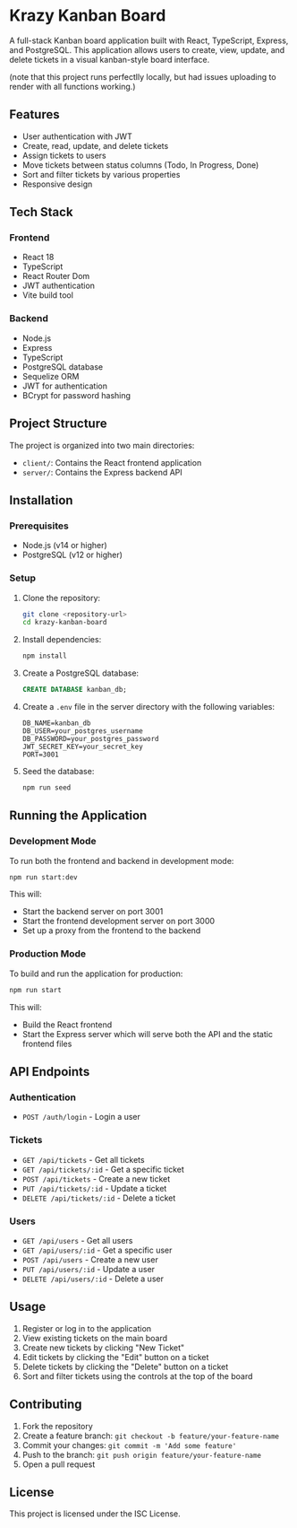 # Krazy Kanban Board

A full-stack Kanban board application built with React, TypeScript, Express, and PostgreSQL. This application allows users to create, view, update, and delete tickets in a visual kanban-style board interface.

(note that this project runs perfectlly locally, but had issues uploading to render with all functions working.)
## Features

- User authentication with JWT
- Create, read, update, and delete tickets
- Assign tickets to users
- Move tickets between status columns (Todo, In Progress, Done)
- Sort and filter tickets by various properties
- Responsive design

## Tech Stack

### Frontend
- React 18
- TypeScript
- React Router Dom
- JWT authentication
- Vite build tool

### Backend
- Node.js
- Express
- TypeScript
- PostgreSQL database
- Sequelize ORM
- JWT for authentication
- BCrypt for password hashing

## Project Structure

The project is organized into two main directories:

- `client/`: Contains the React frontend application
- `server/`: Contains the Express backend API

## Installation

### Prerequisites
- Node.js (v14 or higher)
- PostgreSQL (v12 or higher)

### Setup

1. Clone the repository:
   ```bash
   git clone <repository-url>
   cd krazy-kanban-board
   ```

2. Install dependencies:
   ```bash
   npm install
   ```

3. Create a PostgreSQL database:
   ```sql
   CREATE DATABASE kanban_db;
   ```

4. Create a `.env` file in the server directory with the following variables:
   ```
   DB_NAME=kanban_db
   DB_USER=your_postgres_username
   DB_PASSWORD=your_postgres_password
   JWT_SECRET_KEY=your_secret_key
   PORT=3001
   ```

5. Seed the database:
   ```bash
   npm run seed
   ```

## Running the Application

### Development Mode

To run both the frontend and backend in development mode:

```bash
npm run start:dev
```

This will:
- Start the backend server on port 3001
- Start the frontend development server on port 3000
- Set up a proxy from the frontend to the backend

### Production Mode

To build and run the application for production:

```bash
npm run start
```

This will:
- Build the React frontend
- Start the Express server which will serve both the API and the static frontend files

## API Endpoints

### Authentication
- `POST /auth/login` - Login a user

### Tickets
- `GET /api/tickets` - Get all tickets
- `GET /api/tickets/:id` - Get a specific ticket
- `POST /api/tickets` - Create a new ticket
- `PUT /api/tickets/:id` - Update a ticket
- `DELETE /api/tickets/:id` - Delete a ticket

### Users
- `GET /api/users` - Get all users
- `GET /api/users/:id` - Get a specific user
- `POST /api/users` - Create a new user
- `PUT /api/users/:id` - Update a user
- `DELETE /api/users/:id` - Delete a user

## Usage

1. Register or log in to the application
2. View existing tickets on the main board
3. Create new tickets by clicking "New Ticket"
4. Edit tickets by clicking the "Edit" button on a ticket
5. Delete tickets by clicking the "Delete" button on a ticket
6. Sort and filter tickets using the controls at the top of the board

## Contributing

1. Fork the repository
2. Create a feature branch: `git checkout -b feature/your-feature-name`
3. Commit your changes: `git commit -m 'Add some feature'`
4. Push to the branch: `git push origin feature/your-feature-name`
5. Open a pull request

## License

This project is licensed under the ISC License.
